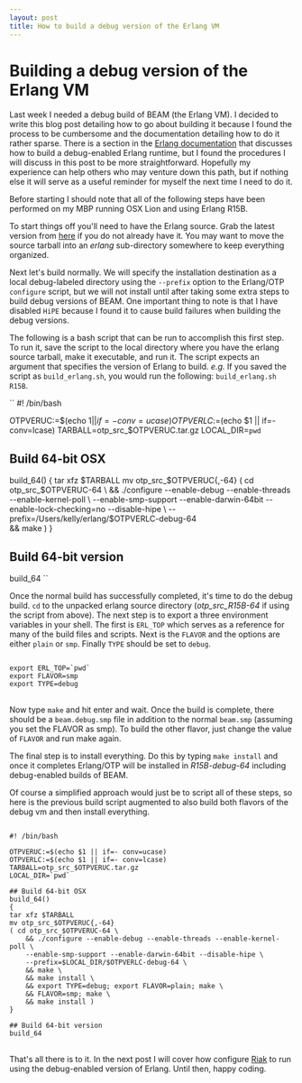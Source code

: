 ```yaml
---
layout: post
title: How to build a debug version of the Erlang VM
---
```


# Building a debug version of the Erlang VM

Last week I needed a debug build of BEAM (the Erlang VM). I decided to
write this blog post detailing how to go about building it because I
found the process to be cumbersome and the documentation detailing how
to do it rather sparse. There is a section in the
[Erlang documentation](http://www.erlang.org/doc/installation_guide/INSTALL.html#id70822)
that discusses how to build a debug-enabled Erlang runtime, but I
found the procedures I will discuss in this post to be more
straightforward. Hopefully my experience can help others who may
venture down this path, but if nothing else it will serve as a useful
reminder for myself the next time I need to do it.

Before starting I should note that all of the following steps have
been performed on my MBP running OSX Lion and using Erlang R15B.

To start things off you'll need to have the Erlang source. Grab the latest
version from [here](http://www.erlang.org/download.html) if you do not
already have it. You may want to move the source tarball into an
*erlang* sub-directory somewhere to keep everything organized.

Next let's build normally. We will specify the installation
destination as a local debug-labeled directory using the `--prefix`
option to the Erlang/OTP `configure` script, but we will not install until after
taking some extra steps to build debug versions of BEAM. One important
thing to note is that I have disabled `HiPE` because I found it to
cause build failures when building the debug versions.

The following is a bash script that can be run to accomplish this
first step. To run it, save the script to the local directory where
you have the erlang source tarball, make it executable, and run
it. The script expects an argument that specifies the version of
Erlang to build. *e.g.* If you saved the script as `build_erlang.sh`,
you would run the following: `build_erlang.sh R15B`.

``
#! /bin/bash

OTPVERUC:=$(echo $1 || if=- conv=ucase)
OTPVERLC:=$(echo $1 || if=- conv=lcase)
TARBALL=otp_src_$OTPVERUC.tar.gz
LOCAL_DIR=`pwd`

## Build 64-bit OSX
build_64()
{
tar xfz $TARBALL
mv otp_src_$OTPVERUC{,-64}
( cd otp_src_$OTPVERUC-64 \
    && ./configure --enable-debug --enable-threads --enable-kernel-poll \
    --enable-smp-support --enable-darwin-64bit --enable-lock-checking=no --disable-hipe \
    --prefix=/Users/kelly/erlang/$OTPVERLC-debug-64 \
    && make )
}

## Build 64-bit version
build_64
``

Once the normal build has successfully completed, it's time to do the
debug build. `cd` to the unpacked erlang source directory
(*otp_src_R15B-64* if using the script from above). The next step is
to export a three environment variables in your shell. The first is
`ERL_TOP` which serves as a reference for many of the build files and
scripts. Next is the `FLAVOR` and the options are either `plain` or
`smp`. Finally `TYPE` should be set to `debug`.

<pre>
<code>
export ERL_TOP=`pwd`
export FLAVOR=smp
export TYPE=debug
</code>
</pre>

Now type `make` and hit enter and wait. Once the build is complete,
there should be a `beam.debug.smp` file in addition to the normal
`beam.smp` (assuming you set the FLAVOR as smp). To build the other
flavor, just change the value of `FLAVOR` and run make again.

The final step is to install everything. Do this by typing `make
install` and once it completes Erlang/OTP will be installed in
*R15B-debug-64* including debug-enabled builds of BEAM.

Of course a simplified approach would just be to script all of these
steps, so here is the previous build script augmented to also build
both flavors of the debug vm and then install everything.

<pre>
<code>
#! /bin/bash

OTPVERUC:=$(echo $1 || if=- conv=ucase)
OTPVERLC:=$(echo $1 || if=- conv=lcase)
TARBALL=otp_src_$OTPVERUC.tar.gz
LOCAL_DIR=`pwd`

## Build 64-bit OSX
build_64()
{
tar xfz $TARBALL
mv otp_src_$OTPVERUC{,-64}
( cd otp_src_$OTPVERUC-64 \
    && ./configure --enable-debug --enable-threads --enable-kernel-poll \
    --enable-smp-support --enable-darwin-64bit --disable-hipe \
    --prefix=$LOCAL_DIR/$OTPVERLC-debug-64 \
    && make \
    && make install \
    && export TYPE=debug; export FLAVOR=plain; make \
    && FLAVOR=smp; make \
    && make install )
}

## Build 64-bit version
build_64
</code>
</pre>

That's all there is to it. In the next post I will cover how configure
[Riak](http://www.basho.com) to run using the debug-enabled version of
Erlang. Until then, happy coding.

